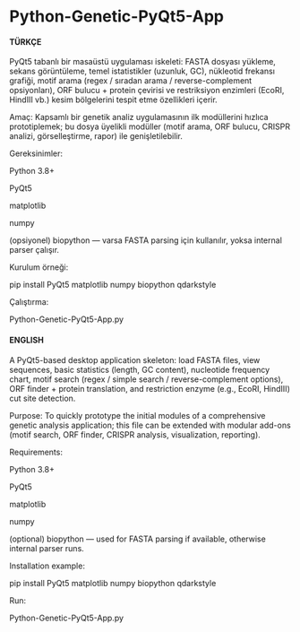 # Python-Genetic-PyQt5-App

#### TÜRKÇE ####
PyQt5 tabanlı bir masaüstü uygulaması iskeleti: FASTA dosyası yükleme, sekans görüntüleme,
temel istatistikler (uzunluk, GC), nükleotid frekansı grafiği, motif arama (regex / sıradan arama / reverse-complement opsiyonları),
ORF bulucu + protein çevirisi ve restriksiyon enzimleri (EcoRI, HindIII vb.) kesim bölgelerini tespit etme özellikleri içerir.

Amaç:
Kapsamlı bir genetik analiz uygulamasının ilk modüllerini hızlıca prototiplemek; bu dosya
üyelikli modüller (motif arama, ORF bulucu, CRISPR analizi, görselleştirme, rapor) ile genişletilebilir.

Gereksinimler:

Python 3.8+

PyQt5

matplotlib

numpy

(opsiyonel) biopython — varsa FASTA parsing için kullanılır, yoksa internal parser çalışır.

Kurulum örneği:

pip install PyQt5 matplotlib numpy biopython qdarkstyle


Çalıştırma:

Python-Genetic-PyQt5-App.py

#### ENGLISH ####
A PyQt5-based desktop application skeleton: load FASTA files, view sequences,
basic statistics (length, GC content), nucleotide frequency chart, motif search (regex / simple search / reverse-complement options),
ORF finder + protein translation, and restriction enzyme (e.g., EcoRI, HindIII) cut site detection.

Purpose:
To quickly prototype the initial modules of a comprehensive genetic analysis application;
this file can be extended with modular add-ons (motif search, ORF finder, CRISPR analysis, visualization, reporting).

Requirements:

Python 3.8+

PyQt5

matplotlib

numpy

(optional) biopython — used for FASTA parsing if available, otherwise internal parser runs.

Installation example:
    
pip install PyQt5 matplotlib numpy biopython qdarkstyle


Run:

Python-Genetic-PyQt5-App.py
